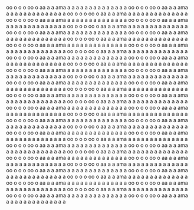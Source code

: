  oo o o o oo o aa a a ama a a a a  a  a  a a  a  a a a a  a    oo o o o oo o aa a a ama a a a a  a  a  a a  a  a a a a  a    oo o o o oo o aa a a ama a a a a  a  a  a a  a  a a a a  a    oo o o o oo o aa a a ama a a a a  a  a  a a  a  a a a a  a    oo o o o oo o aa a a ama a a a a  a  a  a a  a  a a a a  a    oo o o o oo o aa a a ama a a a a  a  a  a a  a  a a a a  a    oo o o o oo o aa a a ama a a a a  a  a  a a  a  a a a a  a    oo o o o oo o aa a a ama a a a a  a  a  a a  a  a a a a  a    oo o o o oo o aa a a ama a a a a  a  a  a a  a  a a a a  a    oo o o o oo o aa a a ama a a a a  a  a  a a  a  a a a a  a    oo o o o oo o aa a a ama a a a a  a  a  a a  a  a a a a  a    oo o o o oo o aa a a ama a a a a  a  a  a a  a  a a a a  a    oo o o o oo o aa a a ama a a a a  a  a  a a  a  a a a a  a    oo o o o oo o aa a a ama a a a a  a  a  a a  a  a a a a  a    oo o o o oo o aa a a ama a a a a  a  a  a a  a  a a a a  a    oo o o o oo o aa a a ama a a a a  a  a  a a  a  a a a a  a    oo o o o oo o aa a a ama a a a a  a  a  a a  a  a a a a  a    oo o o o oo o aa a a ama a a a a  a  a  a a  a  a a a a  a    oo o o o oo o aa a a ama a a a a  a  a  a a  a  a a a a  a    oo o o o oo o aa a a ama a a a a  a  a  a a  a  a a a a  a    oo o o o oo o aa a a ama a a a a  a  a  a a  a  a a a a  a    oo o o o oo o aa a a ama a a a a  a  a  a a  a  a a a a  a    oo o o o oo o aa a a ama a a a a  a  a  a a  a  a a a a  a    oo o o o oo o aa a a ama a a a a  a  a  a a  a  a a a a  a    oo o o o oo o aa a a ama a a a a  a  a  a a  a  a a a a  a    oo o o o oo o aa a a ama a a a a  a  a  a a  a  a a a a  a    oo o o o oo o aa a a ama a a a a  a  a  a a  a  a a a a  a    oo o o o oo o aa a a ama a a a a  a  a  a a  a  a a a a  a    oo o o o oo o aa a a ama a a a a  a  a  a a  a  a a a a  a    oo o o o oo o aa a a ama a a a a  a  a  a a  a  a a a a  a    oo o o o oo o aa a a ama a a a a  a  a  a a  a  a a a a  a    oo o o o oo o aa a a ama a a a a  a  a  a a  a  a a a a  a    oo o o o oo o aa a a ama a a a a  a  a  a a  a  a a a a  a    oo o o o oo o aa a a ama a a a a  a  a  a a  a  a a a a  a    oo o o o oo o aa a a ama a a a a  a  a  a a  a  a a a a  a    oo o o o oo o aa a a ama a a a a  a  a  a a  a  a a a a  a    oo o o o oo o aa a a ama a a a a  a  a  a a  a  a a a a  a    oo o o o oo o aa a a ama a a a a  a  a  a a  a  a a a a  a    oo o o o oo o aa a a ama a a a a  a  a  a a  a  a a a a  a    oo o o o oo o aa a a ama a a a a  a  a  a a  a  a a a a  a    oo o o o oo o aa a a ama a a a a  a  a  a a  a  a a a a  a    oo o o o oo o aa a a ama a a a a  a  a  a a  a  a a a a  a    oo o o o oo o aa a a ama a a a a  a  a  a a  a  a a a a  a    oo o o o oo o aa a a ama a a a a  a  a  a a  a  a a a a  a    oo o o o oo o aa a a ama a a a a  a  a  a a  a  a a a a  a    oo o o o oo o aa a a ama a a a a  a  a  a a  a  a a a a  a    oo o o o oo o aa a a ama a a a a  a  a  a a  a  a a a a  a   

